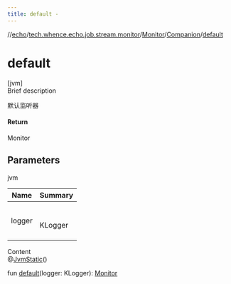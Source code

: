 ```yaml
---
title: default -
---
```

//[echo](../../../index.md)/[tech.whence.echo.job.stream.monitor](../../index.md)/[Monitor](../index.md)/[Companion](index.md)/[default](default.md)



# default  
[jvm]  
Brief description  


默认监听器



#### Return  


Monitor



## Parameters  
  
jvm  
  
|  Name|  Summary| 
|---|---|
| logger| <br><br>KLogger<br><br>
  
  
Content  
@[JvmStatic](https://kotlinlang.org/api/latest/jvm/stdlib/kotlin.jvm/-jvm-static/index.html)()  
  
fun [default](default.md)(logger: KLogger): [Monitor](../index.md)  



